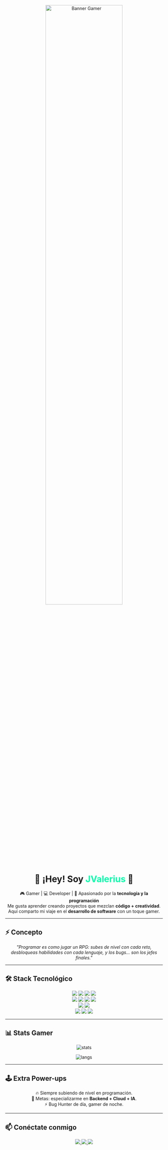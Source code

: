 <!-- Avatar gamer centrado -->
<p align="center">
  <img src="https://i.pinimg.com/736x/59/12/35/59123558e06cdea1fe703053380ab87b.jpg" alt="Banner Gamer" width="70%" />
</p>

<h1 align="center">👾 ¡Hey! Soy <span style="color:#00FFAA">JValerius</span> 👾</h1>

<p align="center">
🎮 Gamer | 💻 Developer | 🚀 Apasionado por la <b>tecnología y la programación</b><br>
Me gusta aprender creando proyectos que mezclan <b>código + creatividad</b>.<br>
Aquí comparto mi viaje en el <b>desarrollo de software</b> con un toque gamer.
</p>

---

## ⚡ Concepto
<p align="center"><i>
"Programar es como jugar un RPG: subes de nivel con cada reto,<br>
desbloqueas habilidades con cada lenguaje, y los bugs… son los jefes finales."
</i></p>

---

## 🛠️ Stack Tecnológico

<p align="center">
<!-- Lenguajes -->
<img src="https://img.shields.io/badge/Java-ED8B00?style=for-the-badge&logo=java&logoColor=white"/>
<img src="https://img.shields.io/badge/Python-3776AB?style=for-the-badge&logo=python&logoColor=white"/>
<img src="https://img.shields.io/badge/JavaScript-F7DF1E?style=for-the-badge&logo=javascript&logoColor=black"/>
<img src="https://img.shields.io/badge/TypeScript-3178C6?style=for-the-badge&logo=typescript&logoColor=white"/><br>

<!-- Frameworks -->
<img src="https://img.shields.io/badge/SpringBoot-6DB33F?style=for-the-badge&logo=springboot&logoColor=white"/>
<img src="https://img.shields.io/badge/Angular-DD0031?style=for-the-badge&logo=angular&logoColor=white"/>
<img src="https://img.shields.io/badge/Node.js-339933?style=for-the-badge&logo=node.js&logoColor=white"/>
<img src="https://img.shields.io/badge/Docker-2496ED?style=for-the-badge&logo=docker&logoColor=white"/><br>

<!-- Bases de Datos -->
<img src="https://img.shields.io/badge/PostgreSQL-316192?style=for-the-badge&logo=postgresql&logoColor=white"/>
<img src="https://img.shields.io/badge/MySQL-005C84?style=for-the-badge&logo=mysql&logoColor=white"/><br>

<!-- Herramientas -->
<img src="https://img.shields.io/badge/Git-F05033?style=for-the-badge&logo=git&logoColor=white"/>
<img src="https://img.shields.io/badge/Linux-FCC624?style=for-the-badge&logo=linux&logoColor=black"/>
<img src="https://img.shields.io/badge/VSCode-007ACC?style=for-the-badge&logo=visualstudiocode&logoColor=white"/>
</p>

---

## 📊 Stats Gamer

<p align="center">
  <img src="https://github-readme-stats.vercel.app/api?username=JohanTomas&show_icons=true&theme=tokyonight" alt="stats"/>
</p>
<p align="center">
  <img src="https://github-readme-stats.vercel.app/api/top-langs/?username=JohanTomas&layout=compact&theme=tokyonight" alt="langs"/>
</p>

---

## 🕹️ Extra Power-ups
<p align="center">
🔥 Siempre subiendo de nivel en programación.<br>
🎯 Metas: especializarme en <b>Backend + Cloud + IA</b>.<br>
⚡ Bug Hunter de día, gamer de noche.
</p>

---

## 📫 Conéctate conmigo  

<p align="center">
  <a href="https://www.linkedin.com/in/johan-tomas-malasquez-valerio-51a616274">
    <img src="https://img.shields.io/badge/LinkedIn-0A66C2?style=for-the-badge&logo=linkedin&logoColor=white"/>
  </a>
  <a href="https://www.youtube.com/@jvaleriuscode">
    <img src="https://img.shields.io/badge/YouTube-FF0000?style=for-the-badge&logo=youtube&logoColor=white"/>
  </a>
  <a href="https://github.com/JohanTomas">
    <img src="https://img.shields.io/badge/GitHub-000000?style=for-the-badge&logo=github&logoColor=white"/>
  </a>
</p>
